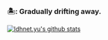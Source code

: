 ###  🏝️: Gradually drifting away. 

[![ldhnet.yu's github stats](https://github-readme-stats.vercel.app/api?username=ldhnet&count_private=true&show_icons=true&theme=radical&include_all_commits=true)](https://github.com/ldhnet)

